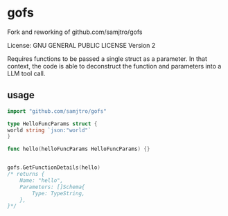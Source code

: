 # gofs

Fork and reworking of github.com/samjtro/gofs

License: GNU GENERAL PUBLIC LICENSE Version 2

Requires functions to be passed a single struct as a parameter. In that context, the code is able to deconstruct the function and parameters into a LLM tool call.

## usage

```go
import "github.com/samjtro/gofs"

type HelloFuncParams struct {
world string `json:"world"`
}

func hello(helloFuncParams HelloFuncParams) {}


gofs.GetFunctionDetails(hello)
/* returns {
    Name: "hello",
    Parameters: []Schema{
        Type: TypeString,
    },
}*/
```
